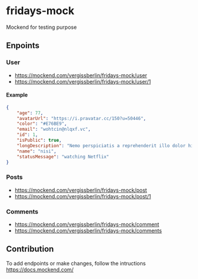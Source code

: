 # fridays-mock

Mockend for testing purpose

## Enpoints


### User
- https://mockend.com/vergissberlin/fridays-mock/user
- https://mockend.com/vergissberlin/fridays-mock/user/1

#### Example
```json
{
	"age": 77,
	"avatarUrl": "https://i.pravatar.cc/150?u=50446",
	"color": "#E76BE9",
	"email": "wohtcin@nlqxf.vc",
	"id": 1,
	"isPublic": true,
	"longDescription": "Nemo perspiciatis a reprehenderit illo dolor hic, fugiat quam consectetur ut. Fugit cum veniam, possimus delectus unde, laudantium consectetur a, reprehenderit a, consequatur aut reprehenderit.",
	"name": "nisi",
	"statusMessage": "watching Netflix"
}
```

### Posts
- https://mockend.com/vergissberlin/fridays-mock/post
- https://mockend.com/vergissberlin/fridays-mock/post/1

### Comments
- https://mockend.com/vergissberlin/fridays-mock/comment
- https://mockend.com/vergissberlin/fridays-mock/comments

## Contribution

To add endpoints or make changes, follow the intructions https://docs.mockend.com/

